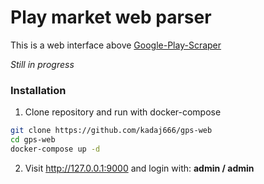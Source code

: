 Play market web parser
======
This is a web interface above [Google-Play-Scraper ](https://pypi.org/project/google-play-scraper/ "Google-Play-Scraper ")

*Still in progress*


### Installation
1. Clone repository and run with docker-compose
```bash
git clone https://github.com/kadaj666/gps-web
cd gps-web
docker-compose up -d
```
2. Visit http://127.0.0.1:9000 and login with: **admin / admin**